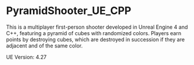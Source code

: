 # PyramidShooter_UE_CPP

This is a multiplayer first-person shooter developed in Unreal Engine 4 and C++, featuring a pyramid of cubes with randomized colors. 
Players earn points by destroying cubes, which are destroyed in succession if they are adjacent and of the same color.

UE Version: 4.27
